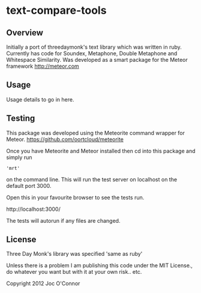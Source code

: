 text-compare-tools
==================

Overview
--------

Initially a port of threedaymonk's text library which was written in ruby.
Currently has code for Soundex, Metaphone, Double Metaphone and Whitespace Similarity.
Was developed as a smart package for the Meteor framework http://meteor.com

Usage
-----

Usage details to go in here.

Testing
-------

This package was developed using the Meteorite command wrapper for Meteor. https://github.com/oortcloud/meteorite

Once you have Meteorite and Meteor installed then cd into this package and simply run

	'mrt'

on the command line. This will run the test server on localhost on the default port 3000.

Open this in your favourite browser to see the tests run.

http://localhost:3000/

The tests will autorun if any files are changed.

License
-------

Three Day Monk's library was specified 'same as ruby'

Unless there is a problem I am publishing this code under the MIT License., do whatever you want but with it at your own risk.. etc.

Copyright 2012 Joc O'Connor